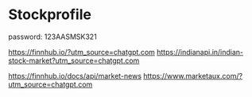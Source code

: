 # Stockprofile
password: 123AASMSK321

https://finnhub.io/?utm_source=chatgpt.com
https://indianapi.in/indian-stock-market?utm_source=chatgpt.com

https://finnhub.io/docs/api/market-news
https://www.marketaux.com/?utm_source=chatgpt.com
